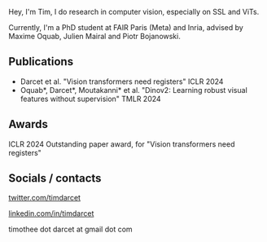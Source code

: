 Hey, I'm Tim, I do research in computer vision, especially on SSL and ViTs.

Currently, I'm a PhD student at FAIR Paris (Meta) and Inria, advised by Maxime Oquab, Julien Mairal and Piotr Bojanowski.

## Publications
- Darcet et al. "Vision transformers need registers" ICLR 2024
- Oquab\*, Darcet\*, Moutakanni\* et al. "Dinov2: Learning robust visual features without supervision" TMLR 2024

## Awards
ICLR 2024 Outstanding paper award, for "Vision transformers need registers"

## Socials / contacts
[twitter.com/timdarcet](https://www.twitter.com/timdarcet)

[linkedin.com/in/timdarcet](https://www.linkedin.com/timdarcet)

timothee dot darcet at gmail dot com
